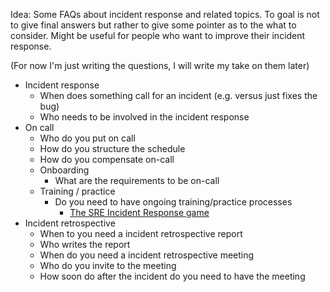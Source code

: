 
Idea: Some FAQs about incident response and related topics. To goal is not to give final answers but rather to give some pointer as to the what to consider. Might be useful for people who want to improve their incident response.

(For now I'm just writing the questions, I will write my take on them later)

- Incident response
  - When does something call for an incident (e.g. versus just fixes the bug)
  - Who needs to be involved in the incident response
- On call
  - Who do you put on call
  - How do you structure the schedule
  - How do you compensate on-call
  - Onboarding
    - What are the requirements to be on-call
  - Training / practice
    - Do you need to have ongoing training/practice processes
      - [The SRE Incident Response game](https://medium.com/@bruce_25864/the-sre-incident-response-game-db242fff391c)
- Incident retrospective
  - When to you need a incident retrospective report
  - Who writes the report
  - When do you need a incident retrospective meeting
  - Who do you invite to the meeting
  - How soon do after the incident do you need to have the meeting